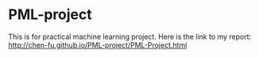 # PML-project
This is for practical machine learning project.
Here is the link to my report:    
http://chen-fu.github.io/PML-project/PML-Project.html

